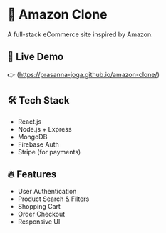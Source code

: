 # 🛒 Amazon Clone

A full-stack eCommerce site inspired by Amazon.

## 🚀 Live Demo
👉 (https://prasanna-joga.github.io/amazon-clone/)

## 🛠 Tech Stack
- React.js
- Node.js + Express
- MongoDB
- Firebase Auth
- Stripe (for payments)

## 🔥 Features
- User Authentication
- Product Search & Filters
- Shopping Cart
- Order Checkout
- Responsive UI


